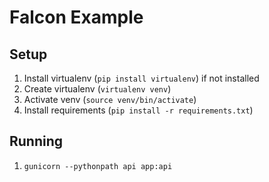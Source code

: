 # Falcon Example

## Setup

1. Install virtualenv (`pip install virtualenv`) if not installed
2. Create virtualenv (`virtualenv venv`)
3. Activate venv (`source venv/bin/activate`)
4. Install requirements (`pip install -r requirements.txt`)

## Running
1. `gunicorn --pythonpath api app:api`
